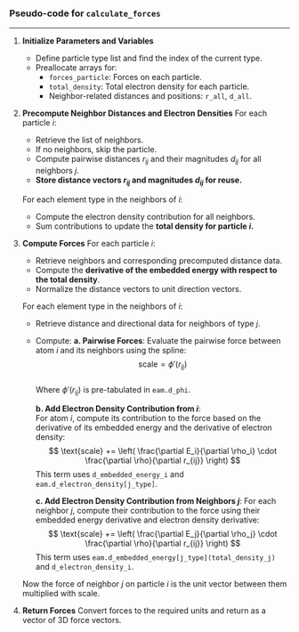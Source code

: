 ### **Pseudo-code for `calculate_forces`**

---

1. **Initialize Parameters and Variables**
   - Define particle type list and find the index of the current type.
   - Preallocate arrays for:
     - `forces_particle`: Forces on each particle.
     - `total_density`: Total electron density for each particle.
     - Neighbor-related distances and positions: `r_all`, `d_all`.

2. **Precompute Neighbor Distances and Electron Densities**
   For each particle $i$:
   - Retrieve the list of neighbors.
   - If no neighbors, skip the particle.
   - Compute pairwise distances $r_{ij}$ and their magnitudes $d_{ij}$ for all neighbors $j$.
   - **Store distance vectors $r_{ij}$ and magnitudes $d_{ij}$ for reuse.**

   For each element type in the neighbors of $i$:
   - Compute the electron density contribution for all neighbors.
   - Sum contributions to update the **total density for particle $i$.**

3. **Compute Forces**
   For each particle $i$:
   - Retrieve neighbors and corresponding precomputed distance data.
   - Compute the **derivative of the embedded energy with respect to the total density**.
   - Normalize the distance vectors to unit direction vectors.

   For each element type in the neighbors of $i$:
   - Retrieve distance and directional data for neighbors of type $j$.
   - Compute:
        **a. Pairwise Forces**:
    Evaluate the pairwise force between atom $i$ and its neighbors using the spline:
    $$
    \text{scale} = \phi'(r_{ij})
    $$  
    Where $\phi'(r_{ij})$ is pre-tabulated in `eam.d_phi`.

        **b. Add Electron Density Contribution from $i$**:  
    For atom $i$, compute its contribution to the force based on the derivative of its embedded energy and the derivative of electron density:
    $$
    \text{scale} += \left( \frac{\partial E_i}{\partial \rho_i} \cdot \frac{\partial \rho}{\partial r_{ij}} \right)
    $$
    This term uses `d_embedded_energy_i` and `eam.d_electron_density[j_type]`.

        **c. Add Electron Density Contribution from Neighbors $j$**:
        For each neighbor $j$, compute their contribution to the force using their embedded energy derivative and electron density derivative:
    $$
    \text{scale} += \left( \frac{\partial E_j}{\partial \rho_j} \cdot \frac{\partial \rho}{\partial r_{ij}} \right)
    $$
    This term uses `eam.d_embedded_energy[j_type](total_density_j)` and `d_electron_density_i`.
   
    Now the force of neighbor $j$ on particle $i$ is the unit vector between them multiplied with $\text{scale}$.

4. **Return Forces**
    Convert forces to the required units and return as a vector of 3D force vectors.